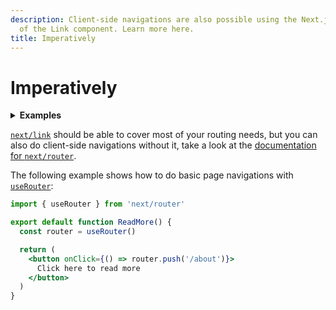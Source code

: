 ```yaml
---
description: Client-side navigations are also possible using the Next.js Router instead
  of the Link component. Learn more here.
title: Imperatively
---
```


# Imperatively

<details>
  <summary><b>Examples</b></summary>
  <ul>
    <li><a href="https://github.com/vercel/next.js/tree/canary/examples/using-router">Using Router</a></li>
  </ul>
</details>

[`next/link`](/docs/api-reference/next/link.md) should be able to cover most of your routing needs, but you can also do client-side navigations without it, take a look at the [documentation for `next/router`](/docs/api-reference/next/router.md).

The following example shows how to do basic page navigations with [`useRouter`](/docs/api-reference/next/router.md#useRouter):

```jsx
import { useRouter } from 'next/router'

export default function ReadMore() {
  const router = useRouter()

  return (
    <button onClick={() => router.push('/about')}>
      Click here to read more
    </button>
  )
}
```